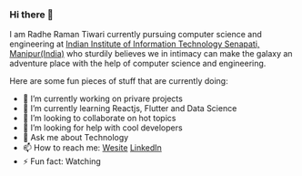 ### Hi there 👋

I am Radhe Raman Tiwari currently pursuing computer science and engineering at [Indian Institute of Information Technology Senapati, Manipur(India)](http://www.iiitmanipur.ac.in/) who sturdily believes we in intimacy can make the galaxy an adventure place with the help of computer science and engineering.


Here are some fun pieces of stuff that are currently doing:

- 🔭 I’m currently working on privare projects
- 🌱 I’m currently learning Reactjs, Flutter and Data Science
- 👯 I’m looking to collaborate on hot topics
- 🤔 I’m looking for help with cool developers
- 💬 Ask me about Technology
- 📫 How to reach me: [Wesite](https://sites.google.com/view/radhetians) [LinkedIn](https://www.linkedin.com/in/radhetians/)
- ⚡ Fun fact: Watching

